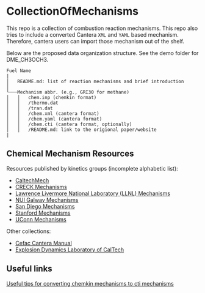 # CollectionOfMechanisms

This repo is a collection of combustion reaction mechanisms. This repo also tries to include a converted Cantera `XML` and `YAML` based mechanism. Therefore, cantera users can import those mechanism out of the shelf.

Below are the proposed data organization structure. See the demo folder for DME_CH3OCH3.

```
Fuel Name
|
│   README.md: list of reaction mechanisms and brief introduction
│
└───Mechanism abbr. (e.g., GRI30 for methane)
│   │   chem.inp (chemkin format)
│   │   /thermo.dat
│   │   /tran.dat
│   │   /chem.xml (cantera format)
│   │   /chem.yaml (cantera format)
│   │   /chem.cti (cantera format, optionally)
│   │   /README.md: link to the origional paper/website
|
```

## Chemical Mechanism Resources

Resources published by kinetics groups (incomplete alphabetic list):

* [CaltechMech](https://www.theforce.caltech.edu/CaltechMech/)
* [CRECK Mechanisms](http://creckmodeling.chem.polimi.it/menu-kinetics/menu-kinetics-detailed-mechanisms)
* [Lawrence Livermore National Laboratory (LLNL) Mechanisms](https://combustion.llnl.gov/mechanisms)
* [NUI Galway Mechanisms](http://c3.nuigalway.ie/combustionchemistrycentre/mechanismdownloads/)
* [San Diego Mechanisms](http://web.eng.ucsd.edu/mae/groups/combustion/mechanism.html)
* [Stanford Mechanisms](https://web.stanford.edu/group/haiwanglab/)
* [UConn Mechanisms](http://spark.engr.uconn.edu/mechs/mechs.htm)

Other collections:

* [Cefac Cantera Manual](https://www.cerfacs.fr/cantera/mechanisms/meth.php#)
* [Explosion Dynamics Laboratory of CalTech](https://shepherd.caltech.edu/EDL/PublicResources/sdt/cti_mech.html)

## Useful links

[Useful tips for converting chemkin mechanisms to cti mechanisms](https://chemicalkinetics.wordpress.com/2013/11/15/my-procedure-for-converting-chemkin-mechanisms-to-cantera-cti-mechanisms/)

